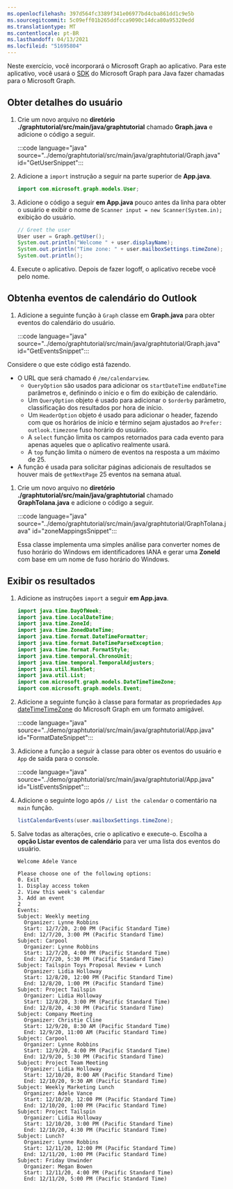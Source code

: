 ```yaml
---
ms.openlocfilehash: 397d564fc3389f341e06977bd4cba861dd1c9e5b
ms.sourcegitcommit: 5c09eff01b265ddfcca9090c14dca80a95320edd
ms.translationtype: MT
ms.contentlocale: pt-BR
ms.lasthandoff: 04/13/2021
ms.locfileid: "51695804"
---
```

<!-- markdownlint-disable MD002 MD041 -->

Neste exercício, você incorporará o Microsoft Graph ao aplicativo. Para este aplicativo, você usará o [SDK](https://github.com/microsoftgraph/msgraph-sdk-java) do Microsoft Graph para Java fazer chamadas para o Microsoft Graph.

## <a name="get-user-details"></a>Obter detalhes do usuário

1. Crie um novo arquivo no **diretório ./graphtutorial/src/main/java/graphtutorial** chamado **Graph.java** e adicione o código a seguir.

    :::code language="java" source="../demo/graphtutorial/src/main/java/graphtutorial/Graph.java" id="GetUserSnippet":::

1. Adicione a `import` instrução a seguir na parte superior de **App.java**.

    ```java
    import com.microsoft.graph.models.User;
    ```

1. Adicione o código a seguir **em App.java** pouco antes da linha para obter o usuário e exibir o nome de `Scanner input = new Scanner(System.in);` exibição do usuário.

    ```java
    // Greet the user
    User user = Graph.getUser();
    System.out.println("Welcome " + user.displayName);
    System.out.println("Time zone: " + user.mailboxSettings.timeZone);
    System.out.println();
    ```

1. Execute o aplicativo. Depois de fazer logoff, o aplicativo recebe você pelo nome.

## <a name="get-calendar-events-from-outlook"></a>Obtenha eventos de calendário do Outlook

1. Adicione a seguinte função à `Graph` classe em **Graph.java** para obter eventos do calendário do usuário.

    :::code language="java" source="../demo/graphtutorial/src/main/java/graphtutorial/Graph.java" id="GetEventsSnippet":::

Considere o que este código está fazendo.

- O URL que será chamado é `/me/calendarview`.
  - `QueryOption` são usados para adicionar os `startDateTime` `endDateTime` parâmetros e, definindo o início e o fim do exibição de calendário.
  - Um `QueryOption` objeto é usado para adicionar o `$orderby` parâmetro, classificação dos resultados por hora de início.
  - Um `HeaderOption` objeto é usado para adicionar o header, fazendo com que os horários de início e término sejam ajustados ao `Prefer: outlook.timezone` fuso horário do usuário.
  - A `select` função limita os campos retornados para cada evento para apenas aqueles que o aplicativo realmente usará.
  - A `top` função limita o número de eventos na resposta a um máximo de 25.
- A função é usada para solicitar páginas adicionais de resultados se houver mais de `getNextPage` 25 eventos na semana atual.

1. Crie um novo arquivo no **diretório ./graphtutorial/src/main/java/graphtutorial** chamado **GraphToIana.java** e adicione o código a seguir.

    :::code language="java" source="../demo/graphtutorial/src/main/java/graphtutorial/GraphToIana.java" id="zoneMappingsSnippet":::

    Essa classe implementa uma simples análise para converter nomes de fuso horário do Windows em identificadores IANA e gerar uma **ZoneId** com base em um nome de fuso horário do Windows.

## <a name="display-the-results"></a>Exibir os resultados

1. Adicione as instruções `import` a seguir **em App.java**.

    ```java
    import java.time.DayOfWeek;
    import java.time.LocalDateTime;
    import java.time.ZoneId;
    import java.time.ZonedDateTime;
    import java.time.format.DateTimeFormatter;
    import java.time.format.DateTimeParseException;
    import java.time.format.FormatStyle;
    import java.time.temporal.ChronoUnit;
    import java.time.temporal.TemporalAdjusters;
    import java.util.HashSet;
    import java.util.List;
    import com.microsoft.graph.models.DateTimeTimeZone;
    import com.microsoft.graph.models.Event;
    ```

1. Adicione a seguinte função à classe para formatar as propriedades `App` [dateTimeTimeZone](/graph/api/resources/datetimetimezone?view=graph-rest-1.0) do Microsoft Graph em um formato amigável.

    :::code language="java" source="../demo/graphtutorial/src/main/java/graphtutorial/App.java" id="FormatDateSnippet":::

1. Adicione a função a seguir à classe para obter os eventos do usuário e `App` de saída para o console.

    :::code language="java" source="../demo/graphtutorial/src/main/java/graphtutorial/App.java" id="ListEventsSnippet":::

1. Adicione o seguinte logo após `// List the calendar` o comentário na `main` função.

    ```java
    listCalendarEvents(user.mailboxSettings.timeZone);
    ```

1. Salve todas as alterações, crie o aplicativo e execute-o. Escolha a **opção Listar eventos de calendário** para ver uma lista dos eventos do usuário.

    ```Shell
    Welcome Adele Vance

    Please choose one of the following options:
    0. Exit
    1. Display access token
    2. View this week's calendar
    3. Add an event
    2
    Events:
    Subject: Weekly meeting
      Organizer: Lynne Robbins
      Start: 12/7/20, 2:00 PM (Pacific Standard Time)
      End: 12/7/20, 3:00 PM (Pacific Standard Time)
    Subject: Carpool
      Organizer: Lynne Robbins
      Start: 12/7/20, 4:00 PM (Pacific Standard Time)
      End: 12/7/20, 5:30 PM (Pacific Standard Time)
    Subject: Tailspin Toys Proposal Review + Lunch
      Organizer: Lidia Holloway
      Start: 12/8/20, 12:00 PM (Pacific Standard Time)
      End: 12/8/20, 1:00 PM (Pacific Standard Time)
    Subject: Project Tailspin
      Organizer: Lidia Holloway
      Start: 12/8/20, 3:00 PM (Pacific Standard Time)
      End: 12/8/20, 4:30 PM (Pacific Standard Time)
    Subject: Company Meeting
      Organizer: Christie Cline
      Start: 12/9/20, 8:30 AM (Pacific Standard Time)
      End: 12/9/20, 11:00 AM (Pacific Standard Time)
    Subject: Carpool
      Organizer: Lynne Robbins
      Start: 12/9/20, 4:00 PM (Pacific Standard Time)
      End: 12/9/20, 5:30 PM (Pacific Standard Time)
    Subject: Project Team Meeting
      Organizer: Lidia Holloway
      Start: 12/10/20, 8:00 AM (Pacific Standard Time)
      End: 12/10/20, 9:30 AM (Pacific Standard Time)
    Subject: Weekly Marketing Lunch
      Organizer: Adele Vance
      Start: 12/10/20, 12:00 PM (Pacific Standard Time)
      End: 12/10/20, 1:00 PM (Pacific Standard Time)
    Subject: Project Tailspin
      Organizer: Lidia Holloway
      Start: 12/10/20, 3:00 PM (Pacific Standard Time)
      End: 12/10/20, 4:30 PM (Pacific Standard Time)
    Subject: Lunch?
      Organizer: Lynne Robbins
      Start: 12/11/20, 12:00 PM (Pacific Standard Time)
      End: 12/11/20, 1:00 PM (Pacific Standard Time)
    Subject: Friday Unwinder
      Organizer: Megan Bowen
      Start: 12/11/20, 4:00 PM (Pacific Standard Time)
      End: 12/11/20, 5:00 PM (Pacific Standard Time)
    ```
